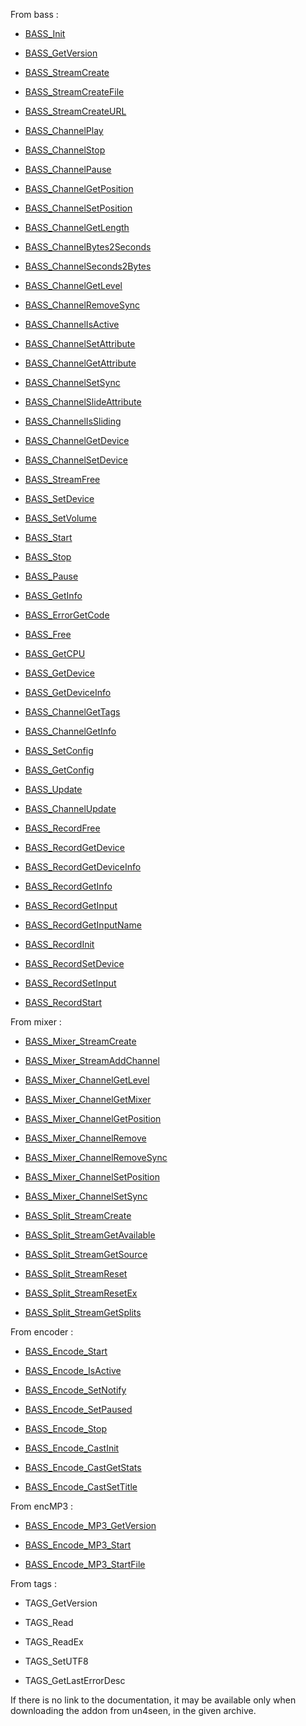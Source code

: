
From bass :
- [BASS_Init](http://www.un4seen.com/doc/#bass/BASS_Init.html)

- [BASS_GetVersion](http://www.un4seen.com/doc/#bass/BASS_GetVersion.html)

- [BASS_StreamCreate](http://www.un4seen.com/doc/#bass/BASS_StreamCreate.html)

- [BASS_StreamCreateFile](http://www.un4seen.com/doc/#bass/BASS_StreamCreateFile.html)

- [BASS_StreamCreateURL](http://www.un4seen.com/doc/#bass/BASS_StreamCreateURL.html)

- [BASS_ChannelPlay](http://www.un4seen.com/doc/#bass/BASS_ChannelPlay.html)

- [BASS_ChannelStop](http://www.un4seen.com/doc/#bass/BASS_ChannelStop.html)

- [BASS_ChannelPause](http://www.un4seen.com/doc/#bass/BASS_ChannelPause.html)

- [BASS_ChannelGetPosition](http://www.un4seen.com/doc/#bass/BASS_ChannelGetPosition.html)

- [BASS_ChannelSetPosition](http://www.un4seen.com/doc/#bass/BASS_ChannelSetPosition.html)

- [BASS_ChannelGetLength](http://www.un4seen.com/doc/#bass/BASS_ChannelGetLength.html)

- [BASS_ChannelBytes2Seconds](http://www.un4seen.com/doc/#bass/BASS_ChannelBytes2Seconds.html)

- [BASS_ChannelSeconds2Bytes](http://www.un4seen.com/doc/#bass/BASS_ChannelSeconds2Bytes.html)

- [BASS_ChannelGetLevel](http://www.un4seen.com/doc/#bass/BASS_ChannelGetLevel.html)

- [BASS_ChannelRemoveSync](http://www.un4seen.com/doc/#bass/BASS_ChannelRemoveSync.html)

- [BASS_ChannelIsActive](http://www.un4seen.com/doc/#bass/BASS_ChannelIsActive.html)

- [BASS_ChannelSetAttribute](http://www.un4seen.com/doc/#bass/BASS_ChannelSetAttribute.html)

- [BASS_ChannelGetAttribute](http://www.un4seen.com/doc/#bass/BASS_ChannelGetAttribute.html)

- [BASS_ChannelSetSync](http://www.un4seen.com/doc/#bass/BASS_ChannelSetSync.html)

- [BASS_ChannelSlideAttribute](http://www.un4seen.com/doc/#bass/BASS_ChannelSlideAttribute.html)

- [BASS_ChannelIsSliding](http://www.un4seen.com/doc/#bass/BASS_ChannelIsSliding.html)

- [BASS_ChannelGetDevice](http://www.un4seen.com/doc/#bass/BASS_ChannelGetDevice.html)

- [BASS_ChannelSetDevice](http://www.un4seen.com/doc/#bass/BASS_ChannelSetDevice.html)

- [BASS_StreamFree](http://www.un4seen.com/doc/#bass/BASS_StreamFree.html)

- [BASS_SetDevice](http://www.un4seen.com/doc/#bass/BASS_SetDevice.html)

- [BASS_SetVolume](http://www.un4seen.com/doc/#bass/BASS_SetVolume.html)

- [BASS_Start](http://www.un4seen.com/doc/#bass/BASS_Start.html)

- [BASS_Stop](http://www.un4seen.com/doc/#bass/BASS_Stop.html)

- [BASS_Pause](http://www.un4seen.com/doc/#bass/BASS_Pause.html)

- [BASS_GetInfo](http://www.un4seen.com/doc/#bass/BASS_GetInfo.html)

- [BASS_ErrorGetCode](http://www.un4seen.com/doc/#bass/BASS_ErrorGetCode.html)

- [BASS_Free](http://www.un4seen.com/doc/#bass/BASS_Free.html)

- [BASS_GetCPU](http://www.un4seen.com/doc/#bass/BASS_GetCPU.html)

- [BASS_GetDevice](http://www.un4seen.com/doc/#bass/BASS_GetDevice.html)

- [BASS_GetDeviceInfo](http://www.un4seen.com/doc/#bass/BASS_GetDeviceInfo.html)

- [BASS_ChannelGetTags](http://www.un4seen.com/doc/#bass/BASS_ChannelGetTags.html)

- [BASS_ChannelGetInfo](http://www.un4seen.com/doc/#bass/BASS_ChannelGetInfo.html)

- [BASS_SetConfig](http://www.un4seen.com/doc/#bass/BASS_SetConfig.html)

- [BASS_GetConfig](http://www.un4seen.com/doc/#bass/BASS_GetConfig.html)

- [BASS_Update](http://www.un4seen.com/doc/#bass/BASS_Update.html)

- [BASS_ChannelUpdate](http://www.un4seen.com/doc/#bass/BASS_ChannelUpdate.html)

- [BASS_RecordFree](http://www.un4seen.com/doc/#bass/BASS_RecordFree.html)

- [BASS_RecordGetDevice](http://www.un4seen.com/doc/#bass/BASS_RecordGetDevice.html)

- [BASS_RecordGetDeviceInfo](http://www.un4seen.com/doc/#bass/BASS_RecordGetDeviceInfo.html)

- [BASS_RecordGetInfo](http://www.un4seen.com/doc/#bass/BASS_RecordGetInfo.html)

- [BASS_RecordGetInput](http://www.un4seen.com/doc/#bass/BASS_RecordGetInput.html)

- [BASS_RecordGetInputName](http://www.un4seen.com/doc/#bass/BASS_RecordGetInputName.html)

- [BASS_RecordInit](http://www.un4seen.com/doc/#bass/BASS_RecordInit.html)

- [BASS_RecordSetDevice](http://www.un4seen.com/doc/#bass/BASS_RecordSetDevice.html)

- [BASS_RecordSetInput](http://www.un4seen.com/doc/#bass/BASS_RecordSetInput.html)

- [BASS_RecordStart](http://www.un4seen.com/doc/#bass/BASS_RecordStart.html)


From mixer :
- [BASS_Mixer_StreamCreate](http://www.un4seen.com/doc/#bassmix/BASS_Mixer_StreamCreate.html)

- [BASS_Mixer_StreamAddChannel](http://www.un4seen.com/doc/#bassmix/BASS_Mixer_StreamAddChannel.html)

- [BASS_Mixer_ChannelGetLevel](http://www.un4seen.com/doc/#bassmix/BASS_Mixer_ChannelGetLevel.html)

- [BASS_Mixer_ChannelGetMixer](http://www.un4seen.com/doc/#bassmix/BASS_Mixer_ChannelGetMixer.html)

- [BASS_Mixer_ChannelGetPosition](http://www.un4seen.com/doc/#bassmix/BASS_Mixer_ChannelGetPosition.html)

- [BASS_Mixer_ChannelRemove](http://www.un4seen.com/doc/#bassmix/BASS_Mixer_ChannelRemove.html)

- [BASS_Mixer_ChannelRemoveSync](http://www.un4seen.com/doc/#bassmix/BASS_Mixer_ChannelRemoveSync.html)

- [BASS_Mixer_ChannelSetPosition](http://www.un4seen.com/doc/#bassmix/BASS_Mixer_ChannelSetPosition.html)

- [BASS_Mixer_ChannelSetSync](http://www.un4seen.com/doc/#bassmix/BASS_Mixer_ChannelSetSync.html)

- [BASS_Split_StreamCreate](http://www.un4seen.com/doc/#bassmix/BASS_Split_StreamCreate.html)

- [BASS_Split_StreamGetAvailable](http://www.un4seen.com/doc/#bassmix/BASS_Split_StreamGetAvailable.html)

- [BASS_Split_StreamGetSource](http://www.un4seen.com/doc/#bassmix/BASS_Split_StreamGetSource.html)

- [BASS_Split_StreamReset](http://www.un4seen.com/doc/#bassmix/BASS_Split_StreamReset.html)

- [BASS_Split_StreamResetEx](http://www.un4seen.com/doc/#bassmix/BASS_Split_StreamResetEx.html)

- [BASS_Split_StreamGetSplits](http://www.un4seen.com/doc/#bassmix/BASS_Split_StreamGetSplits.html)


From encoder :
- [BASS_Encode_Start](http://www.un4seen.com/doc/#bassenc/BASS_Encode_Start.html)

- [BASS_Encode_IsActive](http://www.un4seen.com/doc/#bassenc/BASS_Encode_IsActive.html)

- [BASS_Encode_SetNotify](http://www.un4seen.com/doc/#bassenc/BASS_Encode_SetNotify.html)

- [BASS_Encode_SetPaused](http://www.un4seen.com/doc/#bassenc/BASS_Encode_SetPaused.html)

- [BASS_Encode_Stop](http://www.un4seen.com/doc/#bassenc/BASS_Encode_Stop.html)

- [BASS_Encode_CastInit](http://www.un4seen.com/doc/#bassenc/BASS_Encode_CastInit.html)

- [BASS_Encode_CastGetStats](http://www.un4seen.com/doc/#bassenc/BASS_Encode_CastGetStats.html)

- [BASS_Encode_CastSetTitle](http://www.un4seen.com/doc/#bassenc/BASS_Encode_CastSetTitle.html)


From encMP3 :
- [BASS_Encode_MP3_GetVersion](http://www.un4seen.com/doc/#bassenc_mp3/BASS_Encode_MP3_GetVersion.html)

- [BASS_Encode_MP3_Start](http://www.un4seen.com/doc/#bassenc_mp3/BASS_Encode_MP3_Start.html)

- [BASS_Encode_MP3_StartFile](http://www.un4seen.com/doc/#bassenc_mp3/BASS_Encode_MP3_StartFile.html)


From tags :
- TAGS_GetVersion

- TAGS_Read

- TAGS_ReadEx

- TAGS_SetUTF8

- TAGS_GetLastErrorDesc

If there is no link to the documentation, it may be available only when downloading the addon from un4seen, in the given archive.
